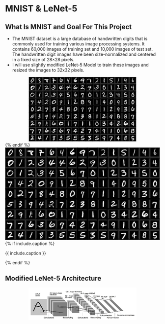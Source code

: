 # MNIST & LeNet-5
## What Is MNIST and Goal For This Project
* The MNIST dataset is a large database of handwritten digits that is commonly used for training various image processing systems. It contains 60,000 images of training set and 10,000 images of test set. The handwritten digit images have been size-normalized and centered in a fixed size of 28×28 pixels. 
* I will use slightly modified LeNet-5 Model to train these images and resized the images to 32x32 pixels.
<div align="center"><img src="pictures/mnist_data.jpg" width="350"></div>
<div class="image-wrapper" >
  {% endif %}
      <img src="pictures/mnist_data.jpg" alt="{{ include.title }}"/>
  {% if include.caption %}
      <p class="test">{{ include.caption }}</p>
  {% endif %}
</div>

## Modified LeNet-5 Architecture
<div align="center"><img src="pictures/lenet-5.jpg" width="350"></div>

